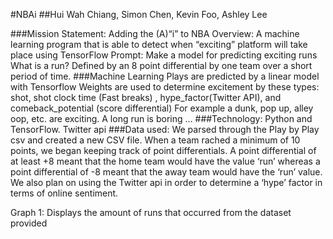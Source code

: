 #NBAi
##Hui Wah Chiang, Simon Chen, Kevin Foo, Ashley Lee

###Mission Statement: Adding the (A)“i” to NBA
Overview: A machine learning program that is able to detect when “exciting” platform will take place using TensorFlow
Prompt: Make a model for predicting exciting runs
What is a run?
Defined by an 8 point differential by one team over a short period of time. 
###Machine Learning
	Plays are predicted by a linear model with Tensorflow
	Weights are used to determine excitement by these types:
 shot, shot clock time (Fast breaks) , hype_factor(Twitter API), and comeback_potential (score differential)
For example a dunk, pop up, alley oop, etc. are exciting. 
A long run is boring …
###Technology:
Python and TensorFlow. Twitter api
###Data used:
	We parsed through the Play by Play csv and created a new CSV file. When a team rached a minimum of 10 points, we began keeping track of point differentials. A point differential of at least +8 meant that the home team would have the value ‘run’ whereas a point differential of -8 meant that the away team would have the ‘run’ value. We also plan on using the Twitter api in order to determine a ‘hype’ factor in terms of online sentiment.

Graph 1: Displays the amount of runs that occurred from the dataset provided

